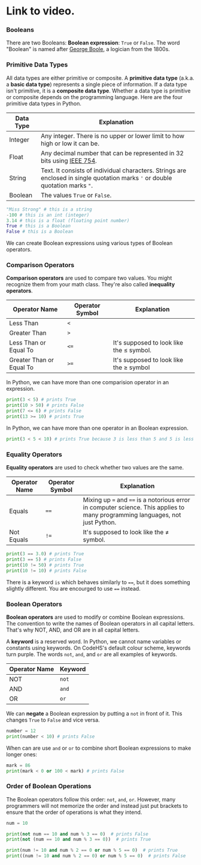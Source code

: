 # Link to video.

### Booleans

There are two Booleans: **Boolean expression**: `True` or `False`. The word "Boolean" is named after [George Boole](https://en.wikipedia.org/wiki/George_Boole), a logician from the 1800s.

### Primitive Data Types

All data types are either primitive or composite. A **primitive data type** (a.k.a. a **basic data type**) represents a single piece of information. If a data type isn't primitive, it is a **composite data type**. Whether a data type is primitive or composite depends on the programming language. Here are the four primitive data types in Python.

| Data Type | Explanation |
| --- | --- |
| Integer | Any integer. There is no upper or lower limit to how high or low it can be. |
| Float | Any decimal number that can be represented in 32 bits using [IEEE 754](https://en.wikipedia.org/wiki/Single-precision_floating-point_format#IEEE_754_single-precision_binary_floating-point_format:_binary32). 
| String  | Text.  It consists of individual characters. Strings are enclosed in single quotation marks `'` or double quotation marks `"`. |
| Boolean   | The values `True` or `False`. |

```python
"Miss Strong" # this is a string
-100 # this is an int (integer)
3.14 # this is a float (floating point number)
True # this is a Boolean
False # this is a Boolean
```

We can create Boolean expressions using various types of Boolean operators. 

### Comparison Operators 

**Comparison operators** are used to compare two values. You might recognize them from your math class. They're also called **inequality operators**.

| Operator Name | Operator Symbol | Explanation |
| --- | --- | --- |
| Less Than | `<` | |
| Greater Than | `>` | | 
| Less Than or Equal To | `<=` | It's supposed to look like the ≤ symbol. |
| Greater Than or Equal To | `>=` | It's supposed to look like the ≥ symbol |

In Python, we can have more than one comparision operator in an expression.

```python
print(3 < 5) # prints True
print(10 > 50) # prints False
print(7 <= 6) # prints False
print(13 >= 10) # prints True
```

In Python, we can have more than one operator in an Boolean expression.

```python
print(3 < 5 < 10) # prints True because 3 is less than 5 and 5 is less than 10
```

### Equality Operators

**Equality operators** are used to check whether two values are the same.

| Operator Name | Operator Symbol | Explanation |
| --- | --- | --- |
| Equals | `==` | Mixing up `=` and `==` is a notorious error in computer science. This applies to many programming languages, not just Python. |
| Not Equals | `!=` | It's supposed to look like the ≠ symbol.  |

```python
print(3 == 3.0) # prints True
print(3 == 5) # prints False
print(10 != 50) # prints True
print(10 != 10) # prints False
```

There is a keyword `is` which behaves similarly to `==`, but it does something slightly different. You are encourged to use `==` instead. 

### Boolean Operators

**Boolean operators** are used to modify or combine Boolean expressions. The convention to write the names of Boolean operators in all capital letters. That's why NOT, AND, and OR are in all capital letters.

A **keyword** is a reserved word. In Python, we cannot name variables or constants using keywords. On CodeHS's default colour scheme, keywords turn purple. The words `not`, `and`, and `or` are all examples of keywords.

| Operator Name | Keyword |
| --- | --- |
| NOT | `not` |
| AND | `and` |
| OR | `or` |

We can **negate** a Boolean expression by putting a `not` in front of it. This changes `True` to `False` and vice versa.

```python
number = 12
print(number < 10) # prints False
```

When can are use `and` or `or` to combine short Boolean expressions to make longer ones:

```python
mark = 86
print(mark < 0 or 100 < mark) # prints False
```

### Order of Boolean Operations

The Boolean operators follow this order: `not`, `and`, `or`. However, many programmers will not memorize the order and instead just put brackets to ensure that the order of operations is what they intend.

```python
num = 10

print(not num == 10 and num % 3 == 0)  # prints False
print(not (num == 10 and num % 3 == 0))  # prints True

print(num != 10 and num % 2 == 0 or num % 5 == 0)  # prints True
print((num != 10 and num % 2 == 0) or num % 5 == 0)  # prints False
```


